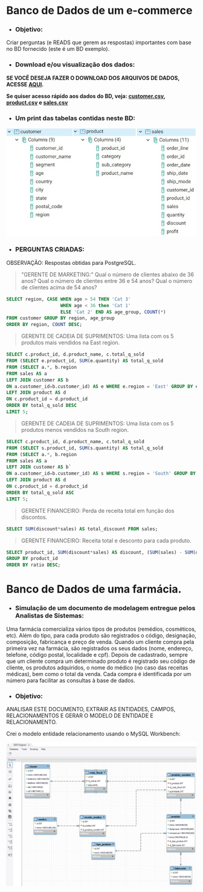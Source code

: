 # Banco de Dados de um e-commerce

* ### Objetivo:

Criar perguntas (e READS que gerem as respostas) importantes com base no BD fornecido (este é um BD exemplo).

* ### Download e/ou visualização dos dados:

**SE VOCÊ DESEJA FAZER O DOWNLOAD DOS ARQUIVOS DE DADOS, ACESSE [AQUI](https://github.com/devmadruga/SQL/tree/main/e-commerce).**

**Se quiser acesso rápido aos dados do BD, veja: [customer.csv](https://github.com/devmadruga/SQL/blob/main/e-commerce/customer.csv), [product.csv](https://github.com/devmadruga/SQL/blob/main/e-commerce/product.csv) e [sales.csv](https://github.com/devmadruga/SQL/blob/main/e-commerce/sales.csv)**

* ### Um print das tabelas contidas neste BD:

![Image](bd-ecommerce-esquema-tabelas.jpg)

* ### PERGUNTAS CRIADAS:
OBSERVAÇÃO: Respostas obtidas para PostgreSQL.

> "GERENTE DE MARKETING:"
Qual o número de clientes abaixo de 36 anos? Qual o número de clientes entre 36 e 54 anos? Qual o número de clientes acima de 54 anos?

```SQL
SELECT region, CASE WHEN age > 54 THEN 'Cat 3'
                    WHEN age < 36 then 'Cat 1'
                    ELSE 'Cat 2' END AS age_group, COUNT(*)
FROM customer GROUP BY region, age_group
ORDER BY region, COUNT DESC;
```


> GERENTE DE CADEIA DE SUPRIMENTOS:
Uma lista com os 5 produtos mais vendidos na East region.

```SQL
SELECT c.product_id, d.product_name, c.total_q_sold
FROM (SELECT e.product_id, SUM(e.quantity) AS total_q_sold
FROM (SELECT a.*, b.region
FROM sales AS a
LEFT JOIN customer AS b
ON a.customer_id=b.customer_id) AS e WHERE e.region = 'East' GROUP BY e.product_id) AS c
LEFT JOIN product AS d
ON c.product_id = d.product_id
ORDER BY total_q_sold DESC
LIMIT 5;
```

> GERENTE DE CADEIA DE SUPRIMENTOS:
Uma lista com os 5 produtos menos vendidos na South region.

```SQL
SELECT c.product_id, d.product_name, c.total_q_sold
FROM (SELECT s.product_id, SUM(s.quantity) AS total_q_sold
FROM (SELECT a.*, b.region
FROM sales AS a
LEFT JOIN customer AS b`
ON a.customer_id=b.customer_id) AS s WHERE s.region = 'South' GROUP BY s.product_id) AS c
LEFT JOIN product AS d
ON c.product_id = d.product_id
ORDER BY total_q_sold ASC
LIMIT 5;
```

> GERENTE FINANCEIRO:
Perda de receita total em função dos discontos.

```SQL
SELECT SUM(discount*sales) AS total_discount FROM sales;
```

> GERENTE FINANCEIRO:
Receita total e desconto para cada produto.

```SQL
SELECT product_id, SUM(discount*sales) AS discount, (SUM(sales) - SUM(discount*sales)) AS revenue, SUM(discount*sales)/(SUM(sales) - SUM(discount*sales)) AS ratio FROM sales
GROUP BY product_id
ORDER BY ratio DESC;
```

# Banco de Dados de uma farmácia.

* ### Simulação de um documento de modelagem entregue pelos Analistas de Sistemas:

Uma farmácia comercializa vários tipos de produtos (remédios, cosméticos, etc). Além do tipo, para cada produto são registrados o código, designação, composição, fabricança e preço de venda. Quando um cliente compra pela primeira vez na farmácia, são registrados os seus dados (nome, endereço, telefone, código postal, localidade e cpf). Depois de cadastrado, sempre que um cliente compra um determinado produto é registrado seu código de cliente, os produtos adquiridos, o nome do médico (no caso das receitas médicas), bem como o total da venda. Cada compra é identificada por um número para facilitar as consultas à base de dados.

* ### Objetivo:

ANALISAR ESTE DOCUMENTO, EXTRAIR AS ENTIDADES, CAMPOS, RELACIONAMENTOS E GERAR O MODELO DE ENTIDADE E RELACIONAMENTO.

Crei o modelo entidade relacionamento usando o MySQL Workbench:

![Image](eer_diagram_farmacia.png)
